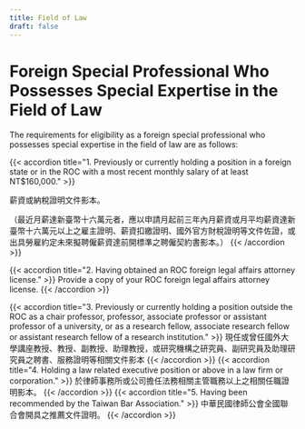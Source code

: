 ```yaml
---
title: Field of Law
draft: false
---
```

# Foreign Special Professional Who Possesses Special Expertise in the Field of Law

The requirements for eligibility as a foreign special professional who possesses special expertise in the field of law are as follows:

{{< accordion title="1. Previously or currently holding a position in a foreign state or in the ROC with a most recent monthly salary of at least NT$160,000." >}}

薪資或納稅證明文件影本。

 （最近月薪達新臺幣十六萬元者，應以申請月起前三年內月薪資或月平均薪資達新臺幣十六萬元以上之雇主證明、薪資扣繳證明、國外官方財稅證明等文件佐證，或出具勞雇約定未來擬聘僱薪資達前開標準之聘僱契約書影本。）
 {{< /accordion >}}

{{< accordion title="2. Having obtained an ROC foreign legal affairs attorney license." >}}
Provide a copy of your ROC foreign legal affairs attorney license.
{{< /accordion >}}

{{< accordion title="3. Previously or currently holding a position outside the ROC as a chair professor, professor, associate professor or assistant professor of a university, or as a research fellow, associate research fellow or assistant research fellow of a research institution." >}}
   現任或曾任國外大學講座教授、教授、副教授、助理教授，或研究機構之研究員、副研究員及助理研究員之聘書、服務證明等相關文件影本
   {{< /accordion >}}
{{< accordion title="4. Holding a law related executive position or above in a law firm or corporation." >}}
   於律師事務所或公司擔任法務相關主管職務以上之相關任職證明影本。
   {{< /accordion >}}
{{< accordion title="5. Having been recommended by the Taiwan Bar Association." >}}
   中華民國律師公會全國聯合會開具之推薦文件證明。
   {{< /accordion >}}